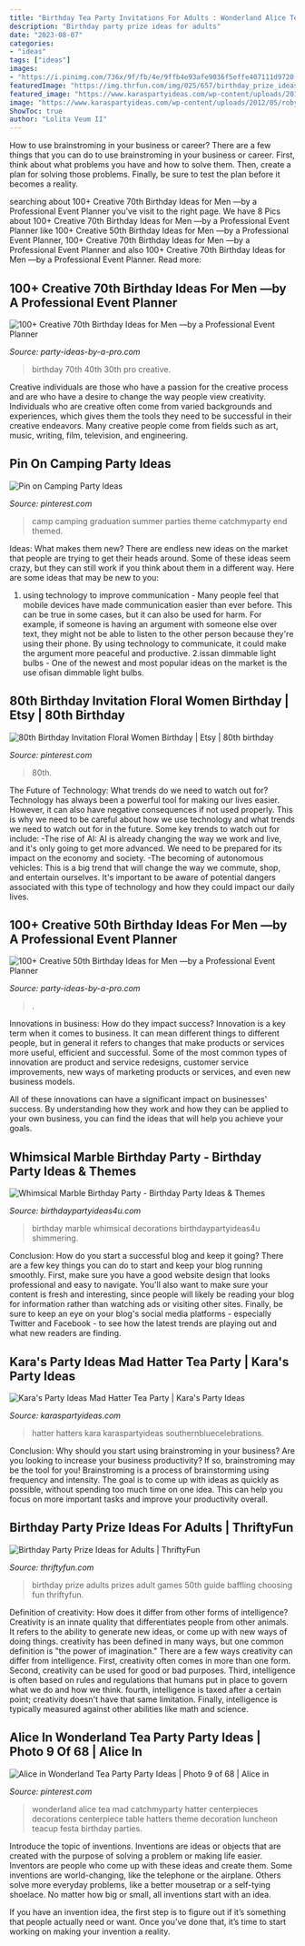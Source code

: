 ```yaml
---
title: "Birthday Tea Party Invitations For Adults : Wonderland Alice Tea Mad Catchmyparty Hatter Centerpieces Decorations Centerpiece Table Hatters Theme Decoration Luncheon Teacup Festa Birthday Parties"
description: "Birthday party prize ideas for adults"
date: "2023-08-07"
categories:
- "ideas"
tags: ["ideas"]
images:
- "https://i.pinimg.com/736x/9f/fb/4e/9ffb4e93afe9036f5effe407111d9720--summer-camp-themed-party-school-parties.jpg"
featuredImage: "https://img.thrfun.com/img/025/657/birthday_prize_ideas_for_adults_l1.jpg"
featured_image: "https://www.karaspartyideas.com/wp-content/uploads/2012/05/robynprestonphotography-2012-34_600x900.jpg"
image: "https://www.karaspartyideas.com/wp-content/uploads/2012/05/robynprestonphotography-2012-34_600x900.jpg"
ShowToc: true
author: "Lolita Veum II"
---
```



How to use brainstroming in your business or career?
There are a few things that you can do to use brainstroming in your business or career. First, think about what problems you have and how to solve them. Then, create a plan for solving those problems. Finally, be sure to test the plan before it becomes a reality.

	

		
searching about 100+ Creative 70th Birthday Ideas for Men —by a Professional Event Planner you've visit to the right page. We have 8 Pics about 100+ Creative 70th Birthday Ideas for Men —by a Professional Event Planner like 100+ Creative 50th Birthday Ideas for Men —by a Professional Event Planner, 100+ Creative 70th Birthday Ideas for Men —by a Professional Event Planner and also 100+ Creative 70th Birthday Ideas for Men —by a Professional Event Planner. Read more:
		
    
## 100+ Creative 70th Birthday Ideas For Men —by A Professional Event Planner

<img loading=lazy src="http://www.party-ideas-by-a-pro.com/image-files/70men11f.jpg" onerror="this.onerror=null;this.src='https://tse4.mm.bing.net/th?id=OIP.kRjKfJYXmKU2hioK_dF2_wAAAA&amp;pid=15.1';" alt="100+ Creative 70th Birthday Ideas for Men —by a Professional Event Planner">

_Source: party-ideas-by-a-pro.com_

>birthday 70th 40th 30th pro creative. 

	

Creative individuals are those who have a passion for the creative process and are who have a desire to change the way people view creativity. Individuals who are creative often come from varied backgrounds and experiences, which gives them the tools they need to be successful in their creative endeavors. Many creative people come from fields such as art, music, writing, film, television, and engineering.

    
## Pin On Camping Party Ideas

<img loading=lazy src="https://i.pinimg.com/736x/9f/fb/4e/9ffb4e93afe9036f5effe407111d9720--summer-camp-themed-party-school-parties.jpg" onerror="this.onerror=null;this.src='https://tse4.mm.bing.net/th?id=OIP.Avz2uVK01grSA015_SPuJQHaJl&amp;pid=15.1';" alt="Pin on Camping Party Ideas">

_Source: pinterest.com_

>camp camping graduation summer parties theme catchmyparty end themed. 

	

Ideas: What makes them new?
There are endless new ideas on the market that people are trying to get their heads around. Some of these ideas seem crazy, but they can still work if you think about them in a different way. Here are some ideas that may be new to you: 
1. using technology to improve communication - Many people feel that mobile devices have made communication easier than ever before. This can be true in some cases, but it can also be used for harm. For example, if someone is having an argument with someone else over text, they might not be able to listen to the other person because they're using their phone. By using technology to communicate, it could make the argument more peaceful and productive. 
2.issan dimmable light bulbs - One of the newest and most popular ideas on the market is the use ofisan dimmable light bulbs.

    
## 80th Birthday Invitation Floral Women Birthday | Etsy | 80th Birthday

<img loading=lazy src="https://i.pinimg.com/736x/97/40/42/97404291f58688714338d44c618e318f.jpg" onerror="this.onerror=null;this.src='https://tse2.mm.bing.net/th?id=OIP.asN1nFdiG4rzAtTFlZpFQwHaHa&amp;pid=15.1';" alt="80th Birthday Invitation Floral Women Birthday | Etsy | 80th birthday">

_Source: pinterest.com_

>80th. 

	

The Future of Technology: What trends do we need to watch out for?
Technology has always been a powerful tool for making our lives easier. However, it can also have negative consequences if not used properly. This is why we need to be careful about how we use technology and what trends we need to watch out for in the future. Some key trends to watch out for include: 
-The rise of AI: AI is already changing the way we work and live, and it's only going to get more advanced. We need to be prepared for its impact on the economy and society. 
-The becoming of autonomous vehicles: This is a big trend that will change the way we commute, shop, and entertain ourselves. It's important to be aware of potential dangers associated with this type of technology and how they could impact our daily lives.

    
## 100+ Creative 50th Birthday Ideas For Men —by A Professional Event Planner

<img loading=lazy src="https://www.party-ideas-by-a-pro.com/image-files/50men37d2.jpg" onerror="this.onerror=null;this.src='https://tse3.mm.bing.net/th?id=OIP.gkDjijNTg1IUl0T5-GqRIAHaE8&amp;pid=15.1';" alt="100+ Creative 50th Birthday Ideas for Men —by a Professional Event Planner">

_Source: party-ideas-by-a-pro.com_

>. 

	

Innovations in business: How do they impact success?
Innovation is a key term when it comes to business. It can mean different things to different people, but in general it refers to changes that make products or services more useful, efficient and successful.
Some of the most common types of innovation are product and service redesigns, customer service improvements, new ways of marketing products or services, and even new business models.

All of these innovations can have a significant impact on businesses' success. By understanding how they work and how they can be applied to your own business, you can find the ideas that will help you achieve your goals.

    
## Whimsical Marble Birthday Party - Birthday Party Ideas &amp; Themes

<img loading=lazy src="http://www.birthdaypartyideas4u.com/wp-content/uploads/2017/10/Whimsical-Marble-Birthday-Party-Shimmering-Decorations.jpg" onerror="this.onerror=null;this.src='https://tse2.mm.bing.net/th?id=OIP.ISiAjTOHZcMtTyIXgHIddgHaLG&amp;pid=15.1';" alt="Whimsical Marble Birthday Party - Birthday Party Ideas &amp; Themes">

_Source: birthdaypartyideas4u.com_

>birthday marble whimsical decorations birthdaypartyideas4u shimmering. 

	

Conclusion: How do you start a successful blog and keep it going?
There are a few key things you can do to start and keep your blog running smoothly. First, make sure you have a good website design that looks professional and easy to navigate. You'll also want to make sure your content is fresh and interesting, since people will likely be reading your blog for information rather than watching ads or visiting other sites. Finally, be sure to keep an eye on your blog's social media platforms - especially Twitter and Facebook - to see how the latest trends are playing out and what new readers are finding.

    
## Kara&#039;s Party Ideas Mad Hatter Tea Party | Kara&#039;s Party Ideas

<img loading=lazy src="https://www.karaspartyideas.com/wp-content/uploads/2012/05/robynprestonphotography-2012-34_600x900.jpg" onerror="this.onerror=null;this.src='https://tse4.mm.bing.net/th?id=OIP.U886wz1iauuIY5ZeH4CE8wHaLH&amp;pid=15.1';" alt="Kara&#039;s Party Ideas Mad Hatter Tea Party | Kara&#039;s Party Ideas">

_Source: karaspartyideas.com_

>hatter hatters kara karaspartyideas southernbluecelebrations. 

	

Conclusion: Why should you start using brainstroming in your business?
Are you looking to increase your business productivity? If so, brainstroming may be the tool for you! Brainstroming is a process of brainstorming using frequency and intensity. The goal is to come up with ideas as quickly as possible, without spending too much time on one idea. This can help you focus on more important tasks and improve your productivity overall.

    
## Birthday Party Prize Ideas For Adults | ThriftyFun

<img loading=lazy src="https://img.thrfun.com/img/025/657/birthday_prize_ideas_for_adults_l1.jpg" onerror="this.onerror=null;this.src='https://tse4.mm.bing.net/th?id=OIP.vRBzL9v4e9hvslZxB1eVigHaLF&amp;pid=15.1';" alt="Birthday Party Prize Ideas for Adults | ThriftyFun">

_Source: thriftyfun.com_

>birthday prize adults prizes adult games 50th guide baffling choosing fun thriftyfun. 

	

Definition of creativity: How does it differ from other forms of intelligence?
Creativity is an innate quality that differentiates people from other animals. It refers to the ability to generate new ideas, or come up with new ways of doing things. creativity has been defined in many ways, but one common definition is "the power of imagination." There are a few ways creativity can differ from intelligence. First, creativity often comes in more than one form. Second, creativity can be used for good or bad purposes. Third, intelligence is often based on rules and regulations that humans put in place to govern what we do and how we think. fourth, intelligence is taxed after a certain point; creativity doesn't have that same limitation. Finally, intelligence is typically measured against other abilities like math and science.

    
## Alice In Wonderland Tea Party Party Ideas | Photo 9 Of 68 | Alice In

<img loading=lazy src="https://i.pinimg.com/736x/82/2f/f2/822ff28beffca72e3e00a635c737e2b7--wonderland-party-centerpiece-ideas.jpg" onerror="this.onerror=null;this.src='https://tse2.mm.bing.net/th?id=OIP.WM175X2H5zG0Od_6JmUxjwHaLH&amp;pid=15.1';" alt="Alice in Wonderland Tea Party Party Ideas | Photo 9 of 68 | Alice in">

_Source: pinterest.com_

>wonderland alice tea mad catchmyparty hatter centerpieces decorations centerpiece table hatters theme decoration luncheon teacup festa birthday parties. 

	

Introduce the topic of inventions.
Inventions are ideas or objects that are created with the purpose of solving a problem or making life easier. Inventors are people who come up with these ideas and create them.
Some inventions are world-changing, like the telephone or the airplane. Others solve more everyday problems, like a better mousetrap or a self-tying shoelace. No matter how big or small, all inventions start with an idea.

If you have an invention idea, the first step is to figure out if it’s something that people actually need or want. Once you’ve done that, it’s time to start working on making your invention a reality.

